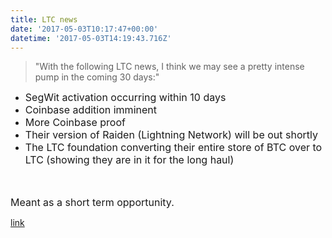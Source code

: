 ```yaml
---
title: LTC news
date: '2017-05-03T10:17:47+00:00'
datetime: '2017-05-03T14:19:43.716Z'
---
```

> "With the following LTC news, I think we may see a pretty intense pump in the coming 30 days:"

* <span style="font-size: 1rem;">SegWit activation occurring within 10 days</span>
* <span style="font-size: 1rem;">Coinbase addition imminent</span>
* <span style="font-size: 1rem;">More Coinbase proof</span>
* <span style="font-size: 1rem;">Their version of Raiden (Lightning Network) will be out shortly</span>
* <span style="font-size: 1rem;">The LTC foundation converting their entire store of BTC over to LTC (showing they are in it for the long haul)</span>

<span style="font-size: 1rem;"><br></span>

<span style="font-size: 1rem;">Meant as a short term opportunity.</span>

[link](https://www.reddit.com/r/ethtrader/comments/68yo51/eth_daily_discussion_03may2017/dh2ou3d/?utm_content=permalink&utm_medium=front&utm_source=reddit&utm_name=ethtrader)